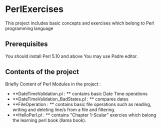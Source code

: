 # PerlExercises

This project includes basic concepts and exercises which belong to Perl programming language

## Prerequisites
You should install Perl 5.10 and above 
You may use Padre editor.

## Contents of the project

Briefly Content of Perl Modules in the project :
* **DateTimeValidation.pl : ** contains basic Date Time operations
* **DateTimeValidation_BadStates.pl : ** compares dates
* **FileOperation : ** contains basic file operations such as reading, writing and deleting line/s from a file and filtering. 
* **HelloPerl.pl : ** contains "Chapter 1-Scalar" exercies which belong the learning perl book (llama book). 
